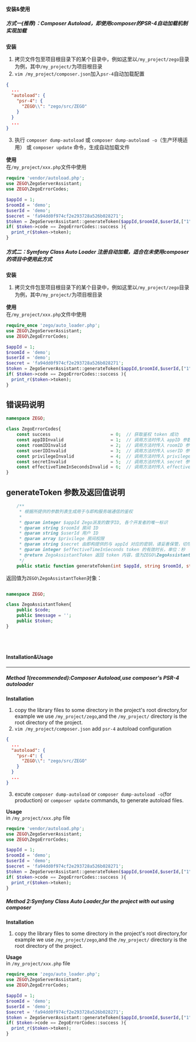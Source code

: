 #### 安装&使用
##### 方式一(推荐)：Composer Autoload，即使用composer的PSR-4自动加载机制实现加载
**安装**
1. 拷贝文件包至项目根目录下的某个目录中，例如这里以`/my_project/zego`目录为例，其中`/my_project/`为项目根目录
2. `vim /my_project/composer.json`加入`psr-4`自动加载配置
```json
{
  ...
  "autoload": {
    "psr-4": {
      "ZEGO\\": "zego/src/ZEGO"
    }
  }
  ...
}
```
3. 执行 `composer dump-autoload` 或 `composer dump-autoload -o`（生产环境适用） 或 `composer update` 命令，生成自动加载文件

**使用**  
在`/my_project/xxx.php`文件中使用
```php
require 'vendor/autoload.php';
use ZEGO\ZegoServerAssistant;
use ZEGO\ZegoErrorCodes;

$appId = 1;
$roomId = 'demo';
$userId = 'demo';
$secret = 'fa94dd0f974cf2e293728a526b028271';
$token = ZegoServerAssistant::generateToken($appId,$roomId,$userId,["1"=> 1, "2"=>1],$secret,3600);
if( $token->code == ZegoErrorCodes::success ){
  print_r($token->token);
}

```

##### 方式二：Symfony Class Auto Loader 注册自动加载，适合在未使用composer的项目中使用此方式
**安装**
1. 拷贝文件包至项目根目录下的某个目录中，例如这里以`/my_project/zego`目录为例，其中`/my_project/`为项目根目录

**使用**  
在`/my_project/xxx.php`文件中使用
```php
require_once 'zego/auto_loader.php';
use ZEGO\ZegoServerAssistant;
use ZEGO\ZegoErrorCodes;

$appId = 1;
$roomId = 'demo';
$userId = 'demo';
$secret = 'fa94dd0f974cf2e293728a526b028271';
$token = ZegoServerAssistant::generateToken($appId,$roomId,$userId,["1"=> 1, "2"=>1],$secret,3600);
if( $token->code == ZegoErrorCodes::success ){
  print_r($token->token);
}
```

## 错误码说明

```php
namespace ZEGO;

class ZegoErrorCodes{
    const success                       = 0;  // 获取鉴权 token 成功
    const appIDInvalid                  = 1;  // 调用方法时传入 appID 参数错误
    const roomIDInvalid                 = 2;  // 调用方法时传入 roomID 参数错误
    const userIDInvalid                 = 3;  // 调用方法时传入 userID 参数错误
    const privilegeInvalid              = 4;  // 调用方法时传入 privilege 参数错误
    const secretInvalid                 = 5;  // 调用方法时传入 secret 参数错误
    const effectiveTimeInSecondsInvalid = 6;  // 调用方法时传入 effectiveTimeInSeconds 参数错误
}
```


## generateToken 参数及返回值说明

```php
    /**
     * 根据所提供的参数列表生成用于与即构服务端通信的鉴权
     *
     * @param integer $appId Zego派发的数字ID, 各个开发者的唯一标识
     * @param string $roomId 房间 ID
     * @param string $userId 用户 ID
     * @param array $privilege 房间权限
     * @param string $secret 由即构提供的与 appId 对应的密钥，请妥善保管，切勿外泄
     * @param integer $effectiveTimeInSeconds token 的有效时长，单位：秒
     * @return ZegoAssistantToken 返回 token 内容，值为ZEGO\ZegoAssistantToken对象，在使用前，请检查对象code属性是否为 ZEGO\ZegoErrorCodes::success。实际 token 内容保存在 token 属性中
     */
    public static function generateToken(int $appId, string $roomId, string $userId ,array $privilege ,string $secret,int $effectiveTimeInSeconds )


```
返回值为`ZEGO\ZegoAssistantToken`对象：
```php

namespace ZEGO;

class ZegoAssistantToken{
    public $code;
    public $message = '';
    public $token;
}
```
<br>
<br>

#### Installation&Usage
---
##### Method 1(recommended):Composer Autoload,use composer's PSR-4 autoloader
**Installation**
1. copy the library files to some directory in the project's root directory,for example we use `/my_project/zego`,and the `/my_project/` directory is the root directory of the project.
2. `vim /my_project/composer.json` add `psr-4` autoload configuration
```json
{
  ...
  "autoload": {
    "psr-4": {
      "ZEGO\\": "zego/src/ZEGO"
    }
  }
  ...
}
```
3. excute `composer dump-autoload` or `composer dump-autoload -o`(for production) or `composer update` commands, to generate autoload files.

**Usage**  
in `/my_project/xxx.php` file
```php
require 'vendor/autoload.php';
use ZEGO\ZegoServerAssistant;
use ZEGO\ZegoErrorCodes;

$appId = 1;
$roomId = 'demo';
$userId = 'demo';
$secret = 'fa94dd0f974cf2e293728a526b028271';
$token = ZegoServerAssistant::generateToken($appId,$roomId,$userId,["1"=> 1, "2"=>1],$secret,3600);
if( $token->code == ZegoErrorCodes::success ){
  print_r($token->token);
}
```

##### Method 2:Symfony Class Auto Loader,for the project with out using composer
**Installation**
1. copy the library files to some directory in the project's root directory,for example we use `/my_project/zego`,and the `/my_project/` directory is the root directory of the project.

**Usage**  
in `/my_project/xxx.php` file
```php
require_once 'zego/auto_loader.php';
use ZEGO\ZegoServerAssistant;
use ZEGO\ZegoErrorCodes;

$appId = 1;
$roomId = 'demo';
$userId = 'demo';
$secret = 'fa94dd0f974cf2e293728a526b028271';
$token = ZegoServerAssistant::generateToken($appId,$roomId,$userId,["1"=> 1, "2"=>1],$secret,3600);
if( $token->code == ZegoErrorCodes::success ){
  print_r($token->token);
}
```

